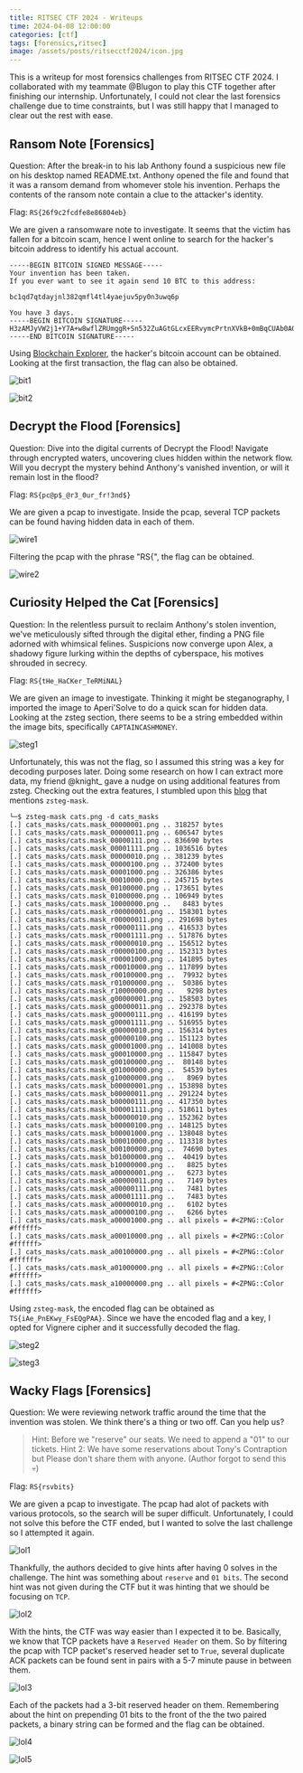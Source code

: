 ```yaml
---
title: RITSEC CTF 2024 - Writeups
time: 2024-04-08 12:00:00
categories: [ctf]
tags: [forensics,ritsec]
image: /assets/posts/ritsecctf2024/icon.jpg
---
```


This is a writeup for most forensics challenges from RITSEC CTF 2024. I collaborated with my teammate @Blugon to play this CTF together after finishing our internship. Unfortunately, I could not clear the last forensics challenge due to time constraints, but I was still happy that I managed to clear out the rest with ease.

## Ransom Note [Forensics]
Question: After the break-in to his lab Anthony found a suspicious new file on his desktop named README.txt. Anthony opened the file and found that it was a ransom demand from whomever stole his invention. Perhaps the contents of the ransom note contain a clue to the attacker's identity.

Flag: `RS{26f9c2fcdfe8e86804eb}`

We are given a ransomware note to investigate. It seems that the victim has fallen for a bitcoin scam, hence I went online to search for the hacker's bitcoin address to identify his actual account.

```
-----BEGIN BITCOIN SIGNED MESSAGE-----
Your invention has been taken.
If you ever want to see it again send 10 BTC to this address:

bc1qd7qtdayjnl382qmfl4tl4yaejuv5py0n3uwq6p

You have 3 days.
-----BEGIN BITCOIN SIGNATURE-----
H3zAMJyVW2j1+Y7A+w8wflZRUmggR+Sn532ZuAGtGLcxEERvymcPrtnXVkB+0mBqCUAb0AQwyPFJfGxvIeQDPpE=
-----END BITCOIN SIGNATURE-----
```

Using [Blockchain Explorer](https://www.blockchain.com/explorer), the hacker's bitcoin account can be obtained. Looking at the first transaction, the flag can also be obtained.

![bit1](/assets/posts/ritsecctf2024/bit1.png)

![bit2](/assets/posts/ritsecctf2024/bit2.png)

## Decrypt the Flood [Forensics]
Question: Dive into the digital currents of Decrypt the Flood! Navigate through encrypted waters, uncovering clues hidden within the network flow. Will you decrypt the mystery behind Anthony's vanished invention, or will it remain lost in the flood?

Flag: `RS{pc@p$_@r3_0ur_fr!3nd$}`

We are given a pcap to investigate. Inside the pcap, several TCP packets can be found having hidden data in each of them.

![wire1](/assets/posts/ritsecctf2024/wire1.png)

Filtering the pcap with the phrase "RS{", the flag can be obtained.

![wire2](/assets/posts/ritsecctf2024/wire2.png)

## Curiosity Helped the Cat [Forensics]
Question: In the relentless pursuit to reclaim Anthony's stolen invention, we've meticulously sifted through the digital ether, finding a PNG file adorned with whimsical felines. Suspicions now converge upon Alex, a shadowy figure lurking within the depths of cyberspace, his motives shrouded in secrecy.

Flag: `RS{tHe_HaCKer_TeRMiNAL}`

We are given an image to investigate. Thinking it might be steganography, I imported the image to Aperi'Solve to do a quick scan for hidden data. Looking at the zsteg section, there seems to be a string embedded within the image bits, specifically `CAPTAINCASHMONEY`.

![steg1](/assets/posts/ritsecctf2024/steg1.png)

Unfortunately, this was not the flag, so I assumed this string was a key for decoding purposes later. Doing some research on how I can extract more data, my friend @knight_ gave a nudge on using additional features from zsteg. Checking out the extra features, I stumbled upon this [blog](https://medium.com/@cyDeer/bobby-toes-ipad-ctf-walkthrough-0118a8879b93) that mentions `zsteg-mask`. 

```
└─$ zsteg-mask cats.png -d cats_masks 
[.] cats_masks/cats.mask_00000001.png .. 318257 bytes
[.] cats_masks/cats.mask_00000011.png .. 606547 bytes
[.] cats_masks/cats.mask_00000111.png .. 836690 bytes
[.] cats_masks/cats.mask_00001111.png .. 1036516 bytes
[.] cats_masks/cats.mask_00000010.png .. 381239 bytes
[.] cats_masks/cats.mask_00000100.png .. 372400 bytes
[.] cats_masks/cats.mask_00001000.png .. 326386 bytes
[.] cats_masks/cats.mask_00010000.png .. 245715 bytes
[.] cats_masks/cats.mask_00100000.png .. 173651 bytes
[.] cats_masks/cats.mask_01000000.png .. 106949 bytes
[.] cats_masks/cats.mask_10000000.png ..   8483 bytes
[.] cats_masks/cats.mask_r00000001.png .. 158301 bytes
[.] cats_masks/cats.mask_r00000011.png .. 291698 bytes
[.] cats_masks/cats.mask_r00000111.png .. 416533 bytes
[.] cats_masks/cats.mask_r00001111.png .. 517876 bytes                                                                                         
[.] cats_masks/cats.mask_r00000010.png .. 156512 bytes                                                                                         
[.] cats_masks/cats.mask_r00000100.png .. 152313 bytes                                                                                         
[.] cats_masks/cats.mask_r00001000.png .. 141895 bytes                                                                                         
[.] cats_masks/cats.mask_r00010000.png .. 117899 bytes                                                                                         
[.] cats_masks/cats.mask_r00100000.png ..  79932 bytes                                                                                         
[.] cats_masks/cats.mask_r01000000.png ..  50386 bytes                                                                                         
[.] cats_masks/cats.mask_r10000000.png ..   9298 bytes                                                                                         
[.] cats_masks/cats.mask_g00000001.png .. 158503 bytes                                                                                         
[.] cats_masks/cats.mask_g00000011.png .. 292378 bytes                                                                                         
[.] cats_masks/cats.mask_g00000111.png .. 416199 bytes                                                                                         
[.] cats_masks/cats.mask_g00001111.png .. 516955 bytes                                                                                         
[.] cats_masks/cats.mask_g00000010.png .. 156314 bytes                                                                                         
[.] cats_masks/cats.mask_g00000100.png .. 151123 bytes                                                                                         
[.] cats_masks/cats.mask_g00001000.png .. 141008 bytes                                                                                         
[.] cats_masks/cats.mask_g00010000.png .. 115847 bytes                                                                                         
[.] cats_masks/cats.mask_g00100000.png ..  80148 bytes                                                                                         
[.] cats_masks/cats.mask_g01000000.png ..  54539 bytes                                                                                         
[.] cats_masks/cats.mask_g10000000.png ..   8969 bytes                                                                                         
[.] cats_masks/cats.mask_b00000001.png .. 153898 bytes                                                                                         
[.] cats_masks/cats.mask_b00000011.png .. 291224 bytes                                                                                         
[.] cats_masks/cats.mask_b00000111.png .. 417350 bytes                                                                                         
[.] cats_masks/cats.mask_b00001111.png .. 518611 bytes                                                                                         
[.] cats_masks/cats.mask_b00000010.png .. 152362 bytes                                                                                         
[.] cats_masks/cats.mask_b00000100.png .. 148125 bytes                                                                                         
[.] cats_masks/cats.mask_b00001000.png .. 138048 bytes                                                                                         
[.] cats_masks/cats.mask_b00010000.png .. 113318 bytes                                                                                         
[.] cats_masks/cats.mask_b00100000.png ..  74690 bytes                                                                                         
[.] cats_masks/cats.mask_b01000000.png ..  40419 bytes                                                                                         
[.] cats_masks/cats.mask_b10000000.png ..   8825 bytes                                                                                         
[.] cats_masks/cats.mask_a00000001.png ..   6273 bytes                                                                                         
[.] cats_masks/cats.mask_a00000011.png ..   7149 bytes                                                                                         
[.] cats_masks/cats.mask_a00000111.png ..   7481 bytes                                                                                         
[.] cats_masks/cats.mask_a00001111.png ..   7483 bytes                                                                                         
[.] cats_masks/cats.mask_a00000010.png ..   6102 bytes                                                                                         
[.] cats_masks/cats.mask_a00000100.png ..   6266 bytes                                                                                         
[.] cats_masks/cats.mask_a00001000.png .. all pixels = #<ZPNG::Color #ffffff>                                                                  
[.] cats_masks/cats.mask_a00010000.png .. all pixels = #<ZPNG::Color #ffffff>
[.] cats_masks/cats.mask_a00100000.png .. all pixels = #<ZPNG::Color #ffffff>
[.] cats_masks/cats.mask_a01000000.png .. all pixels = #<ZPNG::Color #ffffff>
[.] cats_masks/cats.mask_a10000000.png .. all pixels = #<ZPNG::Color #ffffff>
```

Using `zsteg-mask`, the encoded flag can be obtained as `TS{iAe_PnEKwy_FsEQgPAA}`. Since we have the encoded flag and a key, I opted for Vignere cipher and it successfully decoded the flag.

![steg2](/assets/posts/ritsecctf2024/steg2.png)

![steg3](/assets/posts/ritsecctf2024/steg3.png)

## Wacky Flags [Forensics]
Question: We were reviewing network traffic around the time that the invention was stolen. We think there's a thing or two off. Can you help us?

> Hint: Before we "reserve" our seats. We need to append a "01" to our tickets.
> Hint 2: We have some reservations about Tony's Contraption but Please don't share them with anyone. (Author forgot to send this 💀)

Flag: `RS{rsvbits}`

We are given a pcap to investigate. The pcap had alot of packets with various protocols, so the search will be super difficult. Unfortunately, I could not solve this before the CTF ended, but I wanted to solve the last challenge so I attempted it again.

![lol1](/assets/posts/ritsecctf2024/lol1.png)

Thankfully, the authors decided to give hints after having 0 solves in the challenge. The hint was something about `reserve` and `01 bits`. The second hint was not given during the CTF but it was hinting that we should be focusing on `TCP`.

![lol2](/assets/posts/ritsecctf2024/lol2.png)

With the hints, the CTF was way easier than I expected it to be. Basically, we know that TCP packets have a `Reserved Header` on them. So by filtering the pcap with TCP packet's reserved header set to `True`, several duplicate ACK packets can be found sent in pairs with a 5-7 minute pause in between them.

![lol3](/assets/posts/ritsecctf2024/lol3.png)

Each of the packets had a 3-bit reserved header on them. Remembering about the hint on prepending 01 bits to the front of the the two paired packets, a binary string can be formed and the flag can be obtained.

![lol4](/assets/posts/ritsecctf2024/lol4.png)

![lol5](/assets/posts/ritsecctf2024/lol5.png)
